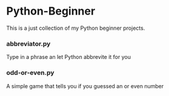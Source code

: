 # Python-Beginner

This is a just collection of my Python beginner projects.

<h3>abbreviator.py</h3>
Type in a phrase an let Python abbrevite it for you

<h3>odd-or-even.py</h3>
A simple game that tells you if you guessed an or even number
